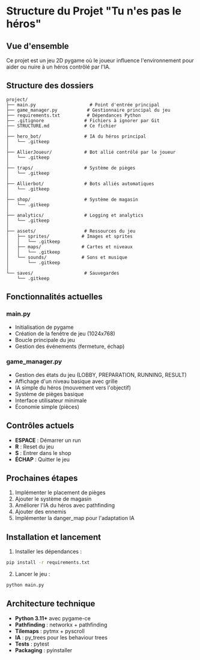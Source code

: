 # Structure du Projet "Tu n'es pas le héros"

## Vue d'ensemble
Ce projet est un jeu 2D pygame où le joueur influence l'environnement pour aider ou nuire à un héros contrôlé par l'IA.

## Structure des dossiers

```
project/
├── main.py                    # Point d'entrée principal
├── game_manager.py           # Gestionnaire principal du jeu
├── requirements.txt          # Dépendances Python
├── .gitignore               # Fichiers à ignorer par Git
├── STRUCTURE.md             # Ce fichier
│
├── hero_bot/                # IA du héros principal
│   └── .gitkeep
│
├── AllierJoueur/            # Bot allié contrôlé par le joueur
│   └── .gitkeep
│
├── traps/                   # Système de pièges
│   └── .gitkeep
│
├── Allierbot/               # Bots alliés automatiques
│   └── .gitkeep
│
├── shop/                    # Système de magasin
│   └── .gitkeep
│
├── analytics/               # Logging et analytics
│   └── .gitkeep
│
├── assets/                  # Ressources du jeu
│   ├── sprites/            # Images et sprites
│   │   └── .gitkeep
│   ├── maps/               # Cartes et niveaux
│   │   └── .gitkeep
│   └── sounds/             # Sons et musique
│       └── .gitkeep
│
└── saves/                   # Sauvegardes
    └── .gitkeep
```

## Fonctionnalités actuelles

### main.py
- Initialisation de pygame
- Création de la fenêtre de jeu (1024x768)
- Boucle principale du jeu
- Gestion des événements (fermeture, échap)

### game_manager.py
- Gestion des états du jeu (LOBBY, PREPARATION, RUNNING, RESULT)
- Affichage d'un niveau basique avec grille
- IA simple du héros (mouvement vers l'objectif)
- Système de pièges basique
- Interface utilisateur minimale
- Économie simple (pièces)

## Contrôles actuels
- **ESPACE** : Démarrer un run
- **R** : Reset du jeu
- **S** : Entrer dans le shop
- **ÉCHAP** : Quitter le jeu

## Prochaines étapes
1. Implémenter le placement de pièges
2. Ajouter le système de magasin
3. Améliorer l'IA du héros avec pathfinding
4. Ajouter des ennemis
5. Implémenter la danger_map pour l'adaptation IA

## Installation et lancement

1. Installer les dépendances :
```bash
pip install -r requirements.txt
```

2. Lancer le jeu :
```bash
python main.py
```

## Architecture technique
- **Python 3.11+** avec pygame-ce
- **Pathfinding** : networkx + pathfinding
- **Tilemaps** : pytmx + pyscroll
- **IA** : py_trees pour les behaviour trees
- **Tests** : pytest
- **Packaging** : pyinstaller
